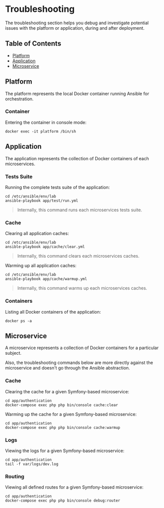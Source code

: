 # Troubleshooting

The troubleshooting section helps you debug and investigate potential issues with the platform or application, during and after deployment.

## Table of Contents

- [Platform](#platform)
- [Application](#application)
- [Microservice](#microservice)

## Platform

The platform represents the local Docker container running Ansible for orchestration.

### Container

Entering the container in console mode:

```
docker exec -it platform /bin/sh
```

## Application

The application represents the collection of Docker containers of each microservices.

### Tests Suite

Running the complete tests suite of the application:

```
cd /etc/ansible/env/lab
ansible-playbook app/test/run.yml
```

> Internally, this command runs each microservices tests suite.

### Cache

Clearing all application caches:

```
cd /etc/ansible/env/lab
ansible-playbook app/cache/clear.yml
```

> Internally, this command clears each microservices caches.

Warming up all application caches:

```
cd /etc/ansible/env/lab
ansible-playbook app/cache/warmup.yml
```

> Internally, this command warms up each microservices caches.

### Containers

Listing all Docker containers of the application:

```
docker ps -a
```

## Microservice

A microservice represents a collection of Docker containers for a particular subject.

Also, the troubleshooting commands below are more directly against the microservice and doesn't go through the Ansible abstraction.

### Cache

Clearing the cache for a given Symfony-based microservice:

```
cd app/authentication
docker-compose exec php php bin/console cache:clear
```

Warming up the cache for a given Symfony-based microservice:

```
cd app/authentication
docker-compose exec php php bin/console cache:warmup
```

### Logs

Viewing the logs for a given Symfony-based microservice:

```
cd app/authentication
tail -f var/logs/dev.log
```

### Routing

Viewing all defined routes for a given Symfony-based microservice:

```
cd app/authentication
docker-compose exec php php bin/console debug:router
```
